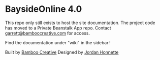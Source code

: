 BaysideOnline 4.0
=============
This repo only still exists to host the site documentation. The project code has moved to a Private Beanstalk App repo. Contact garrett@bamboocreative.com for access.

Find the documentation under "wiki" in the sidebar!

Built by [Bamboo Creative](http://bamboocreative.com)
Designed by [Jordan Honnette](http://www.behance.net/jhonnette)